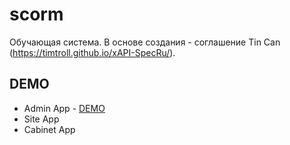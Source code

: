 # scorm
Обучающая система. В основе создания - соглашение Tin Can (https://timtroll.github.io/xAPI-SpecRu/).

## DEMO 
* Admin App - [DEMO](https://freee.su)
* Site App
* Cabinet App
